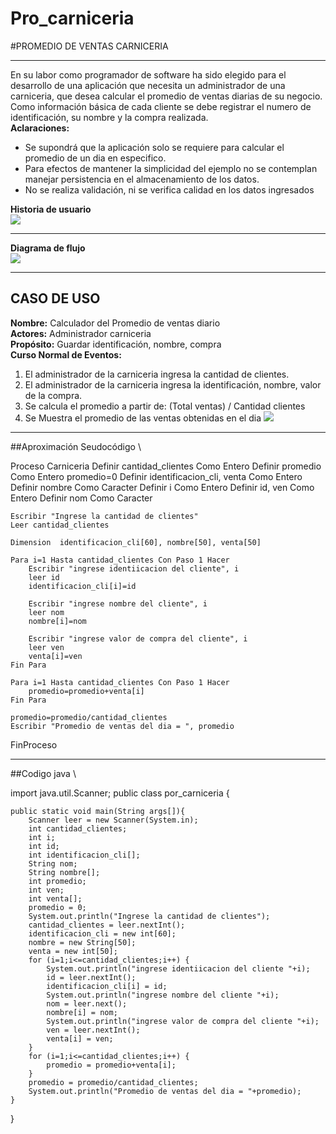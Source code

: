 # Pro_carniceria
#PROMEDIO DE VENTAS CARNICERIA
***
 En su labor como programador de software ha sido elegido para el desarrollo de una aplicación que necesita un administrador de una carniceria, que desea calcular el promedio de ventas diarias de su negocio. Como información básica de cada cliente se debe registrar el numero de identificación, su nombre y la compra realizada.
\
**Aclaraciones:**
+ Se supondrá que la aplicación solo se requiere para calcular el promedio de un dia en especifico. 
+ Para efectos de mantener la simplicidad del ejemplo no se contemplan manejar persistencia en el almacenamiento de los datos. 
+ No se realiza validación, ni se verifica calidad en los datos ingresados 

**Historia de usuario**
\
![](https://github.com/jjlo21/Pro_carniceria/blob/main/2023-06-15%20(6).png?raw=true)

***

**Diagrama de flujo**
\
![](https://github.com/jjlo21/Pro_carniceria/blob/main/2023-06-15%20(5).png?raw=true)

***
## CASO DE USO

**Nombre:** Calculador del Promedio de ventas diario
\
**Actores:** Administrador carniceria
\
**Propósito:** Guardar identificación, nombre, compra
\
**Curso Normal de Eventos:**
1. El administrador de la carniceria ingresa la cantidad de clientes.
2. El administrador de la carniceria ingresa la identificación, nombre, valor de la compra.
3. Se calcula el promedio a partir de:
(Total ventas) / Cantidad clientes
4. Se Muestra el promedio de las ventas obtenidas en el dia
![](https://github.com/jjlo21/Pro_carniceria/blob/main/CASO%20DE%20USO.jpeg?raw=true)

***
##Aproximación Seudocódigo
\

Proceso Carniceria
	Definir cantidad_clientes Como Entero
	Definir promedio Como Entero
	promedio=0
	Definir identificacion_cli, venta Como Entero
	Definir nombre Como Caracter
	Definir i Como Entero
	Definir id, ven Como Entero
	Definir nom Como Caracter
	
	Escribir "Ingrese la cantidad de clientes"
	Leer cantidad_clientes
	
	Dimension  identificacion_cli[60], nombre[50], venta[50]
	
	Para i=1 Hasta cantidad_clientes Con Paso 1 Hacer
		Escribir "ingrese identiicacion del cliente", i
		leer id
		identificacion_cli[i]=id
		
		Escribir "ingrese nombre del cliente", i
		leer nom
		nombre[i]=nom
		
		Escribir "ingrese valor de compra del cliente", i
		leer ven
		venta[i]=ven
	Fin Para
	
	Para i=1 Hasta cantidad_clientes Con Paso 1 Hacer
		promedio=promedio+venta[i]
	Fin Para
	
	promedio=promedio/cantidad_clientes
	Escribir "Promedio de ventas del dia = ", promedio
	
FinProceso

***

##Codigo java 
\

import java.util.Scanner;
public class por_carniceria
{
    
    
    public static void main(String args[]){
        Scanner leer = new Scanner(System.in);
        int cantidad_clientes;
        int i;
        int id;
        int identificacion_cli[];
        String nom;
        String nombre[];
        int promedio;
        int ven;
        int venta[];
        promedio = 0;
        System.out.println("Ingrese la cantidad de clientes");
        cantidad_clientes = leer.nextInt();
        identificacion_cli = new int[60];
        nombre = new String[50];
        venta = new int[50];
        for (i=1;i<=cantidad_clientes;i++) {
            System.out.println("ingrese identiicacion del cliente "+i);
            id = leer.nextInt();
            identificacion_cli[i] = id;
            System.out.println("ingrese nombre del cliente "+i);
            nom = leer.next();
            nombre[i] = nom;
            System.out.println("ingrese valor de compra del cliente "+i);
            ven = leer.nextInt();
            venta[i] = ven;
        }
        for (i=1;i<=cantidad_clientes;i++) {
            promedio = promedio+venta[i];
        }
        promedio = promedio/cantidad_clientes;
        System.out.println("Promedio de ventas del dia = "+promedio);
    }

}

